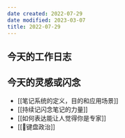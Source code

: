 ```yaml
---
date created: 2022-07-29
date modified: 2023-03-07
title: 2022-07-29
---
```


## 今天的工作日志

## 今天的灵感或闪念

- [[笔记系统的定义，目的和应用场景]]
- [[持续记闪念笔记的力量]]
- [[如何表达能让人觉得你是专家]]
- [[🐤键盘政治]]

